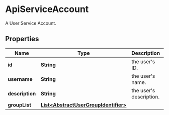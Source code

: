 

# ApiServiceAccount

A User Service Account.

## Properties

| Name | Type | Description | Notes |
|------------ | ------------- | ------------- | -------------|
|**id** | **String** | the user&#39;s ID. |  |
|**username** | **String** | the user&#39;s name. |  |
|**description** | **String** | the user&#39;s description. |  |
|**groupList** | [**List&lt;AbstractUserGroupIdentifier&gt;**](AbstractUserGroupIdentifier.md) |  |  |



